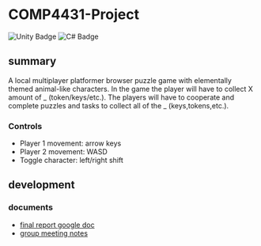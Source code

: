 ﻿# COMP4431-Project

![Unity Badge](https://img.shields.io/badge/Unity-000?logo=unity&logoColor=fff&style=for-the-badge)
![C# Badge](https://img.shields.io/badge/C%23-512BD4?logo=csharp&logoColor=fff&style=for-the-badge)


## summary 

A local multiplayer platformer browser puzzle game with elementally themed animal-like characters.
In the game the player will have to collect X amount of _ (token/keys/etc.).
The players will have to cooperate and complete puzzles and tasks to collect all of the _ (keys,tokens,etc.).

### Controls

- Player 1 movement: arrow keys
- Player 2 movement: WASD
- Toggle character: left/right shift

## development

### documents

- [final report google doc](https://docs.google.com/document/d/18fczOi32C0eiQCZjbw5nLrBtizW49w1Py0UXJUW6lBw/edit?usp=sharing)
- [group meeting notes](https://docs.google.com/document/d/18fczOi32C0eiQCZjbw5nLrBtizW49w1Py0UXJUW6lBw/edit?usp=sharing)
